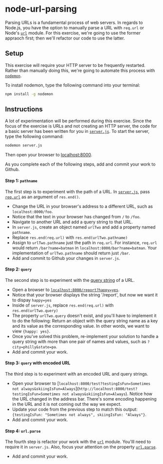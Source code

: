 # node-url-parsing
Parsing URLs is a fundamental process of web servers. In regards to Node.js, you have the option to manually parse a URL with `req.url` or Node's [`url`](https://www.npmjs.com/package/url) module. For this exercise, we're going to use the former appraoch first; then we'll refactor our code to use the latter.

## Setup
This exercise will require your HTTP server to be frequently restarted. Rather than manually doing this, we're going to automate this process with [`nodemon`](https://www.npmjs.com/package/nodemon).

To install nodemon, type the following command into your terminal:

```bash
npm install -g nodemon
```

## Instructions
A lot of experimentation will be performed during this exercise. Since the focus of the exercise is URLs and not creating an HTTP server, the code for a basic server has been written for you in [`server.js`](server.js). To start the server, type the following command: 

```bash
nodemon server.js
```

Then open your browser to [localhost:8000](http://localhost:8000/).

As you complete each of the following steps, add and commit your work to Github.

#### Step 1: `pathname`
The first step is to experiment with the path of a URL. In [`server.js`](server.js), pass [`req.url`](https://nodejs.org/api/http.html#http_message_url) as an argument of `res.end()`.

- Change the URL in your browser's address to a different URL, such as `localhost:8000/foo`. 
- Notice that the text in your browser has changed from `/` to `/foo`. 
- Navigate to another URL and add a query string to that URL.
- In `server.js`, create an object named `urlTwo` and add a property named `pathname`.
- Replace `res.end(req.url)` with `res.end(urlTwo.pathname)`
- Assign to `urlTwo.pathname` just the path in `req.url`. For instance, `req.url` would return `/bar?name=batman` in `localhost:8000/bar?name=batman`. Your implementation of `urlTwo.pathname` should return just `/bar`.
- Add and commit to Github your changes in `server.js`.

#### Step 2: `query`
The second step is to experiment with the [query string](https://en.wikipedia.org/wiki/Query_string) of a URL.

- Open a browser to [`localhost:8000/report?happy=yes`](http://localhost:8000/report?happy=yes). 
- Notice that your browser displays the string '/report', but now we want it to dispay `happy=yes`
- Inside of `server.js`, replace `res.end(req.url)` with `res.end(urlTwo.query)`
- The property `urlTwo.query` doesn't exist, and you'll have to implement it to do the following: Return an object with the query string name as a key and its value as the corresponding value. In other words, we want to view `{happy: yes}`.
- Once you've solved this problem, re-implement your solution to handle a query string with more than one pair of names and values, such as `?city=philly&state=pa`.
- Add and commit your work.

#### Step 3: `query` with encoded URL 
The third step is to experiment with an encoded URL and query strings. 

- Open your browser to [`localhost:8000/test?testingIsFun=Sometimes not always&skiingIsFun=Always`](`http://localhost:8000/test?testingIsFun=Sometimes not always&skiingIsFun=Always`). Notice how the URL changed in the address bar. There's some encoding happening in the URL and it is not coming out the way we expect.
- Update your code from the previous step to match this output: `{testingIsFun: "Sometimes not always", skiingIsFun: "Always"}`.
- Add and commit your work. 

#### Step 4: `url.parse`
The fourth step is refactor your work with the [`url`](https://www.npmjs.com/package/url) module. You'lll need to require it in `server.js`. Also, focus your attention on the property [`url.parse`](https://nodejs.org/api/url.html#url_url_parse_urlstr_parsequerystring_slashesdenotehost).

- Add and commit your work.
